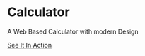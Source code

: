 # Calculator
A Web Based Calculator with modern Design

[See It In Action](https://jijo-john.github.io/Calculator/)
